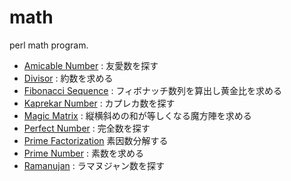 # math

perl math program.

* [Amicable Number](AmicableNumber.pl) : 友愛数を探す
* [Divisor](Divisor.pl) : 約数を求める
* [Fibonacci Sequence](FibonacciSequence.pl) : フィボナッチ数列を算出し黄金比を求める
* [Kaprekar Number](KaprekarNumber.pl) : カプレカ数を探す
* [Magic Matrix](MagicMatrix.pl) : 縦横斜めの和が等しくなる魔方陣を求める
* [Perfect Number](PerfectNumber.pl) : 完全数を探す
* [Prime Factorization](PrimeFactorization.pl) 素因数分解する
* [Prime Number](PrimeNumber.pl) : 素数を求める
* [Ramanujan](Ramanujan.pl) : ラマヌジャン数を探す
